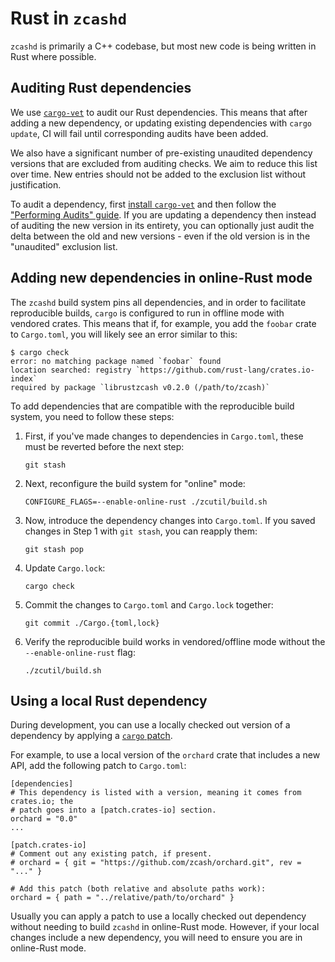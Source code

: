 # Rust in `zcashd`

`zcashd` is primarily a C++ codebase, but most new code is being written in Rust
where possible.

## Auditing Rust dependencies

We use [`cargo-vet`] to audit our Rust dependencies. This means that after
adding a new dependency, or updating existing dependencies with `cargo update`,
CI will fail until corresponding audits have been added.

We also have a significant number of pre-existing unaudited dependency versions
that are excluded from auditing checks. We aim to reduce this list over time.
New entries should not be added to the exclusion list without justification.

To audit a dependency, first [install `cargo-vet`] and then follow the
["Performing Audits" guide]. If you are updating a dependency then instead of
auditing the new version in its entirety, you can optionally just audit the
delta between the old and new versions - even if the old version is in the
"unaudited" exclusion list.

[`cargo-vet`]: https://github.com/mozilla/cargo-vet
[install `cargo-vet`]: https://mozilla.github.io/cargo-vet/install.html
["Performing Audits" guide]: https://mozilla.github.io/cargo-vet/performing-audits.html

## Adding new dependencies in online-Rust mode

The `zcashd` build system pins all dependencies, and in order to facilitate
reproducible builds, `cargo` is configured to run in offline mode with vendored
crates. This means that if, for example, you add the `foobar` crate to
`Cargo.toml`, you will likely see an error similar to this:

```
$ cargo check
error: no matching package named `foobar` found
location searched: registry `https://github.com/rust-lang/crates.io-index`
required by package `librustzcash v0.2.0 (/path/to/zcash)`
```

To add dependencies that are compatible with the reproducible build system, you need to follow these steps:

1. First, if you've made changes to dependencies in `Cargo.toml`, these must be reverted before the next step:
    ```
    git stash
    ```
2. Next, reconfigure the build system for "online" mode:
    ```
    CONFIGURE_FLAGS=--enable-online-rust ./zcutil/build.sh
    ```
3. Now, introduce the dependency changes into `Cargo.toml`. If you saved changes in Step 1 with `git stash`, you can reapply them:
    ```
    git stash pop
    ```
4. Update `Cargo.lock`:
    ```
    cargo check
    ```
5. Commit the changes to `Cargo.toml` and `Cargo.lock` together:
    ```
    git commit ./Cargo.{toml,lock}
    ```
6. Verify the reproducible build works in vendored/offline mode without the `--enable-online-rust` flag:
    ```
    ./zcutil/build.sh
    ```

## Using a local Rust dependency

During development, you can use a locally checked out version of a dependency
by applying a [`cargo` patch](https://doc.rust-lang.org/cargo/reference/overriding-dependencies.html#the-patch-section).

For example, to use a local version of the `orchard` crate that includes a new
API, add the following patch to `Cargo.toml`:

```
[dependencies]
# This dependency is listed with a version, meaning it comes from crates.io; the
# patch goes into a [patch.crates-io] section.
orchard = "0.0"
...

[patch.crates-io]
# Comment out any existing patch, if present.
# orchard = { git = "https://github.com/zcash/orchard.git", rev = "..." }

# Add this patch (both relative and absolute paths work):
orchard = { path = "../relative/path/to/orchard" }
```

Usually you can apply a patch to use a locally checked out dependency without
needing to build `zcashd` in online-Rust mode. However, if your local changes
include a new dependency, you will need to ensure you are in online-Rust mode.

